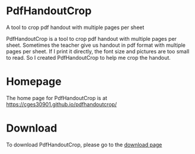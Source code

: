 # PdfHandoutCrop
A tool to crop pdf handout with multiple pages per sheet

PdfHandoutCrop is a tool to crop pdf handout with multiple pages per sheet. Sometimes the teacher give us handout in pdf format with multiple pages per sheet. If I print it directly, the font size and pictures are too small to read. So I created PdfHandoutCrop to help me crop the handout.

# Homepage
The home page for PdfHandoutCrop is at <https://cges30901.github.io/pdfhandoutcrop/>

# Download
To download PdfHandoutCrop, please go to the [download page](https://cges30901.github.io/pdfhandoutcrop/download.html)
